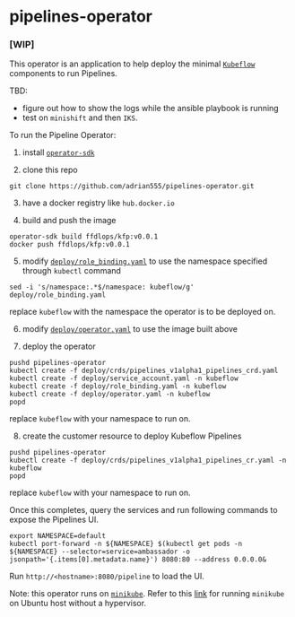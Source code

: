 # pipelines-operator

### [WIP]

This operator is an application to help deploy the minimal [`Kubeflow`](https://www.kubeflow.org/) components to run Pipelines.

TBD:

* figure out how to show the logs while the ansible playbook is running
* test on `minishift` and then `IKS`.

To run the Pipeline Operator:

1. install [`operator-sdk`](https://github.com/operator-framework/operator-sdk)

2. clone this repo
```command line
git clone https://github.com/adrian555/pipelines-operator.git
```

3. have a docker registry like `hub.docker.io`

4. build and push the image
```command line
operator-sdk build ffdlops/kfp:v0.0.1
docker push ffdlops/kfp:v0.0.1
```

5. modify [`deploy/role_binding.yaml`]() to use the namespace specified through `kubectl` command
```command line
sed -i 's/namespace:.*$/namespace: kubeflow/g' deploy/role_binding.yaml
```
replace `kubeflow` with the namespace the operator is to be deployed on.

6. modify [`deploy/operator.yaml`](https://github.com/adrian555/pipelines-operator/blob/master/deploy/operator.yaml) to use the image built above

7. deploy the operator
```command line
pushd pipelines-operator
kubectl create -f deploy/crds/pipelines_v1alpha1_pipelines_crd.yaml
kubectl create -f deploy/service_account.yaml -n kubeflow
kubectl create -f deploy/role_binding.yaml -n kubeflow
kubectl create -f deploy/operator.yaml -n kubeflow
popd
```
replace `kubeflow` with your namespace to run on.

8. create the customer resource to deploy Kubeflow Pipelines
```command line
pushd pipelines-operator
kubectl create -f deploy/crds/pipelines_v1alpha1_pipelines_cr.yaml -n kubeflow
popd
```
replace `kubeflow` with your namespace to run on.

Once this completes, query the services and run following commands to expose the Pipelines UI.

```command line
export NAMESPACE=default
kubectl port-forward -n ${NAMESPACE} $(kubectl get pods -n ${NAMESPACE} --selector=service=ambassador -o jsonpath='{.items[0].metadata.name}') 8080:80 --address 0.0.0.0&
```

Run `http://<hostname>:8080/pipeline` to load the UI.

Note: this operator runs on [`minikube`](https://kubernetes.io/docs/setup/minikube/). Refer to this [link](https://github.com/adrian555/DocsDump/blob/dev/minikube.md) for running `minikube` on Ubuntu host without a hypervisor.
